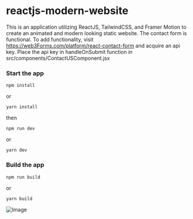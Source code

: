 # reactjs-modern-website
This is an application utilizing ReactJS, TailwindCSS, and Framer Motion to create an animated and modern looking static website. The contact form is functional. To add functionality, visit https://web3Forms.com/platform/react-contact-form and acquire an api key. Place the api key in handleOnSubmit function in src/components/ContactUSComponent.jsx

### Start the app
```shell
npm install
```
or
```shell
yarn install
```
then
```shell
npm run dev
```
or

```shell
yarn dev
```

### Build the app
```shell
npm run build
```
or

```shell
yarn build
```

![Image](https://github.com/user-attachments/assets/f02cd33b-cc29-425b-8321-00b0555d2299)